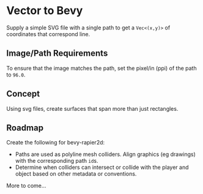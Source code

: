 # Vector to Bevy

Supply a simple SVG file with a single path to get a `Vec<(x,y)>` of coordinates that correspond line.

## Image/Path Requirements

To ensure that the image matches the path, set the pixel/in (ppi) of the path to `96.0`. 

## Concept

Using svg files, create surfaces that span more than just rectangles.

## Roadmap 
 
 Create the following for bevy-rapier2d:
- Paths are used as polyline mesh colliders. Align graphics (eg drawings) with the corresponding path `id`s. 
- Determine when colliders can intersect or collide with the player and object based on other metadata or conventions.

More to come...
